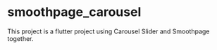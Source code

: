 # smoothpage_carousel
This project is a flutter project using Carousel Slider and Smoothpage together.
